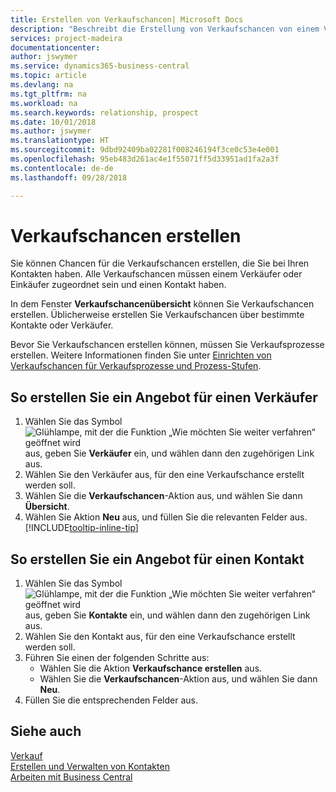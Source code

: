 ```yaml
---
title: Erstellen von Verkaufschancen| Microsoft Docs
description: "Beschreibt die Erstellung von Verkaufschancen von einem Verkäufer oder einem Kontakt in  Business Central."
services: project-madeira
documentationcenter: 
author: jswymer
ms.service: dynamics365-business-central
ms.topic: article
ms.devlang: na
ms.tgt_pltfrm: na
ms.workload: na
ms.search.keywords: relationship, prospect
ms.date: 10/01/2018
ms.author: jswymer
ms.translationtype: HT
ms.sourcegitcommit: 9dbd92409ba02281f008246194f3ce0c53e4e001
ms.openlocfilehash: 95eb483d261ac4e1f55071ff5d33951ad1fa2a3f
ms.contentlocale: de-de
ms.lasthandoff: 09/28/2018

---
```

# <a name="create-sales-opportunities"></a>Verkaufschancen erstellen
Sie können Chancen für die Verkaufschancen erstellen, die Sie bei Ihren Kontakten haben. Alle Verkaufschancen müssen einem Verkäufer oder Einkäufer zugeordnet sein und einen Kontakt haben.

In dem Fenster **Verkaufschancenübersicht** können Sie Verkaufschancen erstellen. Üblicherweise erstellen Sie Verkaufschancen über bestimmte Kontakte oder Verkäufer.

Bevor Sie Verkaufschancen erstellen können, müssen Sie Verkaufsprozesse erstellen. Weitere Informationen finden Sie unter [Einrichten von Verkaufschancen für Verkaufsprozesse und Prozess-Stufen](marketing-how-setup-opportunity-sales-cycles-stages.md).

## <a name="to-create-an-opportunity-from-a-salesperson"></a>So erstellen Sie ein Angebot für einen Verkäufer
1. Wählen Sie das Symbol ![Glühlampe, mit der die Funktion „Wie möchten Sie weiter verfahren“ geöffnet wird](media/ui-search/search_small.png "Wie möchten Sie weiter verfahren?") aus, geben Sie **Verkäufer** ein, und wählen dann den zugehörigen Link aus.
2. Wählen Sie den Verkäufer aus, für den eine Verkaufschance erstellt werden soll.
3. Wählen Sie die **Verkaufschancen**-Aktion aus, und wählen Sie dann **Übersicht**.
4. Wählen Sie Aktion **Neu** aus, und füllen Sie die relevanten Felder aus. [!INCLUDE[tooltip-inline-tip](includes/tooltip-inline-tip_md.md)]  



## <a name="to-create-an-opportunity-from-a-contact"></a>So erstellen Sie ein Angebot für einen Kontakt
1. Wählen Sie das Symbol ![Glühlampe, mit der die Funktion „Wie möchten Sie weiter verfahren“ geöffnet wird](media/ui-search/search_small.png "Wie möchten Sie weiter verfahren?") aus, geben Sie **Kontakte** ein, und wählen dann den zugehörigen Link aus.
2. Wählen Sie den Kontakt aus, für den eine Verkaufschance erstellt werden soll.
3. Führen Sie einen der folgenden Schritte aus:
   * Wählen Sie die Aktion **Verkaufschance erstellen** aus.
   * Wählen Sie die **Verkaufschancen**-Aktion aus, und wählen Sie dann **Neu**.
4. Füllen Sie die entsprechenden Felder aus.

## <a name="see-also"></a>Siehe auch
[Verkauf](sales-manage-sales.md)  
[Erstellen und Verwalten von Kontakten](marketing-contacts.md)  
[Arbeiten mit  Business Central](ui-work-product.md)

